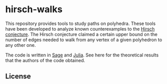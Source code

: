 # hirsch-walks

This repository provides tools to study paths on polyhedra. These tools have been developed to analyze known counterexamples to the [Hirsch conjecture](https://en.wikipedia.org/wiki/Hirsch_conjecture). The Hirsch conjecture claimed a certain upper bound on the number of edges needed to walk from any vertex of a given polyhedron to any other one. 

The code is written in [Sage](https://www.sagemath.org/) and [Julia](https://julialang.org/).
See here for the theoretical results that the authors of the code obtained.


## License
